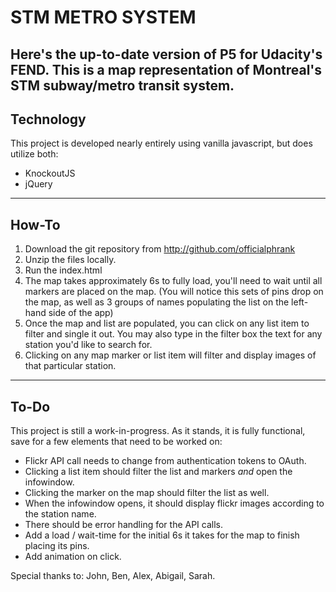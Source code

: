 STM METRO SYSTEM
===================


Here's the up-to-date version of P5 for Udacity's FEND. This is a map representation of Montreal's STM subway/metro transit system.
----------


Technology
-------------
This project is developed nearly entirely using vanilla javascript, but does utilize both:

 - KnockoutJS
 - jQuery

----------


How-To
-------------------

 1. Download the git repository from 
 http://github.com/officialphrank
 2. Unzip the files locally.
 3. Run the index.html
 4. The map takes approximately 6s to fully load, you'll need to wait until all markers are placed on the map. (You will notice this sets of pins drop on the map, as well as 3 groups of names populating the list on the left-hand side of the app)
 5. Once the map and list are populated, you can click on any list item to filter and single it out. You may also type in the filter box the text for any station you'd like to search for.
 6. Clicking on any map marker or list item will filter and display images of that particular station. 

----------


To-Do
-------------

This project is still a work-in-progress. As it stands, it is fully functional, save for a few elements that need to be worked on:

 - Flickr API call needs to change from authentication tokens to OAuth.
 - Clicking a list item should filter the list and markers *and* open the infowindow.
 - Clicking the marker on the map should filter the list as well.
 - When the infowindow opens, it should display flickr images according to the station name.
 - There should be error handling for the API calls.
 - Add a load / wait-time for the initial 6s it takes for the map to finish placing its pins.
 - Add animation on click.

Special thanks to:
John, Ben, Alex, Abigail, Sarah.